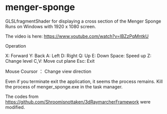 # menger-sponge
GLSLfragmentShader for displaying a cross section of the Menger Sponge
Runs on Windows with 1920 x 1080 screen.

The video is here:
https://www.youtube.com/watch?v=IBZzPqMntkU


Operation

X: Forward
Y: Back
A: Left
D: Right
Q: Up
E: Down
Space: Speed up
Z: Change level
C,V: Move cut plane
Esc: Exit

Mouse Coursor ： Change view direction

Even if you terminate exit the application, it seems the process remains.
Kill the process of menger_sponge.exe in the task manager.


The codes from 
https://github.com/Shroomisnottaken/3dRaymarcherFramework
were modified. 
